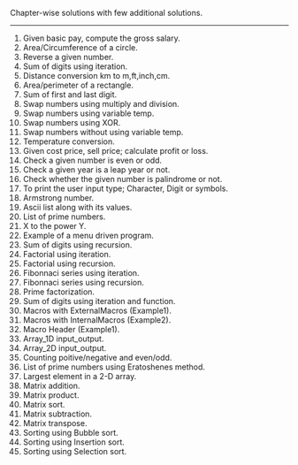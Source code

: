 Chapter-wise solutions with few additional solutions.
_____________________________________________________
1. Given basic pay, compute the gross salary.
2. Area/Circumference of a circle.
3. Reverse a given number.
4. Sum of digits using iteration.
5. Distance conversion km to m,ft,inch,cm.
6. Area/perimeter of a rectangle.
7. Sum of first and last digit.
8. Swap numbers using multiply and division.
9. Swap numbers using variable temp.
10. Swap numbers using XOR.
11. Swap numbers without using variable temp.
12. Temperature conversion.
13. Given cost price, sell price; calculate profit or loss.
14. Check a given number is even or odd. 
15. Check a given year is a leap year or not.
16. Check whether the given number is palindrome or not.
17. To print the user input type; Character, Digit or symbols.
18. Armstrong number.
19. Ascii list along with its values.
20. List of prime numbers.
21. X to the power Y.
22. Example of a menu driven program.
23. Sum of digits using recursion.
24. Factorial using iteration.
25. Factorial using recursion.
26. Fibonnaci series using iteration.
27. Fibonnaci series using recursion.
28. Prime factorization.
29. Sum of digits using iteration and function.
30. Macros with ExternalMacros (Example1).
31. Macros with InternalMacros (Example2).
32. Macro Header (Example1).
33. Array_1D input_output. 
34. Array_2D input_output.
35. Counting poitive/negative and even/odd.
36. List of prime numbers using Eratoshenes method.
37. Largest element in a 2-D array.
38. Matrix addition.
39. Matrix product.
40. Matrix sort.
41. Matrix subtraction.
42. Matrix transpose.
43. Sorting using Bubble sort.
44. Sorting using Insertion sort.
45. Sorting using Selection sort.

